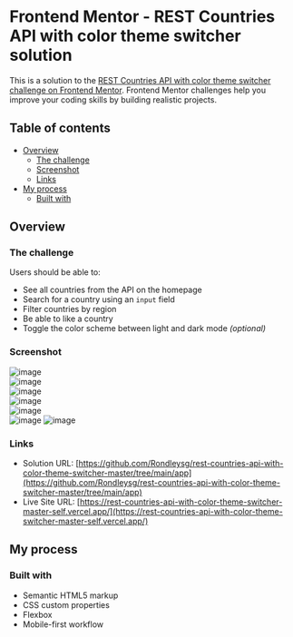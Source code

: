 # Frontend Mentor - REST Countries API with color theme switcher solution

This is a solution to the [REST Countries API with color theme switcher challenge on Frontend Mentor](https://www.frontendmentor.io/challenges/rest-countries-api-with-color-theme-switcher-5cacc469fec04111f7b848ca). Frontend Mentor challenges help you improve your coding skills by building realistic projects.

## Table of contents

-   [Overview](#overview)
    -   [The challenge](#the-challenge)
    -   [Screenshot](#screenshot)
    -   [Links](#links)
-   [My process](#my-process)
    -   [Built with](#built-with)

## Overview

### The challenge

Users should be able to:

-   See all countries from the API on the homepage
-   Search for a country using an `input` field
-   Filter countries by region
-   Be able to like a country
-   Toggle the color scheme between light and dark mode _(optional)_

### Screenshot

![image](https://user-images.githubusercontent.com/80141884/211064048-f831b554-6125-4edc-890d-9a593bb9ef46.png)<br>
![image](https://user-images.githubusercontent.com/80141884/211064488-22a52c99-592e-4a13-9b36-468b6dca105d.png)<br>
![image](https://user-images.githubusercontent.com/80141884/211064598-34447cb9-befd-4a6c-89fc-bc76a9e04449.png)<br>
![image](https://user-images.githubusercontent.com/80141884/211064183-a8d4e57a-fbe0-4d93-b80c-8d35939a31cb.png)<br>
![image](https://user-images.githubusercontent.com/80141884/211064666-56b42470-3bd2-425f-9089-77263b460dbd.png)<br>
![image](https://user-images.githubusercontent.com/80141884/211064273-fdbbda9e-cdf0-490b-88a0-fa0524cf2ed5.png)
![image](https://user-images.githubusercontent.com/80141884/211064336-b4988f40-bc13-49ae-8200-af573d413a9f.png)

### Links

-   Solution URL: [https://github.com/Rondleysg/rest-countries-api-with-color-theme-switcher-master/tree/main/app](https://github.com/Rondleysg/rest-countries-api-with-color-theme-switcher-master/tree/main/app)
-   Live Site URL: [https://rest-countries-api-with-color-theme-switcher-master-self.vercel.app/](https://rest-countries-api-with-color-theme-switcher-master-self.vercel.app/)

## My process

### Built with

-   Semantic HTML5 markup
-   CSS custom properties
-   Flexbox
-   Mobile-first workflow
